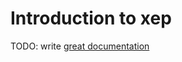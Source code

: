 # Introduction to xep

TODO: write [great documentation](http://jacobian.org/writing/what-to-write/)
